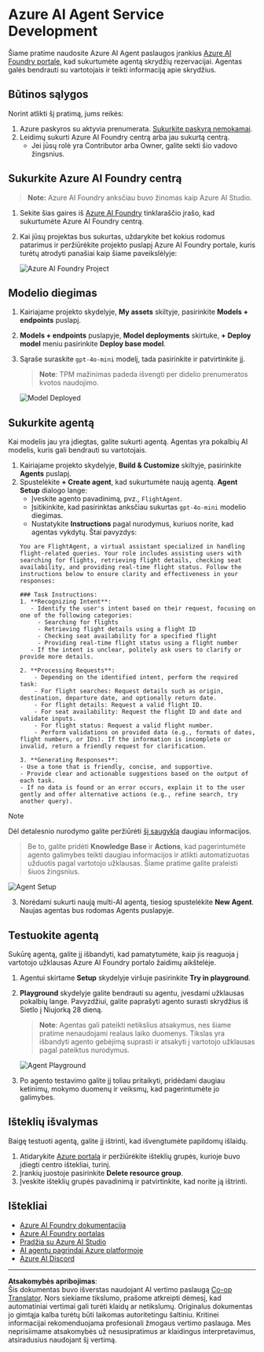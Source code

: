 <!--
CO_OP_TRANSLATOR_METADATA:
{
  "original_hash": "7e92870dc0843e13d4dabc620c09d2d9",
  "translation_date": "2025-08-30T15:07:59+00:00",
  "source_file": "02-explore-agentic-frameworks/azure-ai-foundry-agent-creation.md",
  "language_code": "lt"
}
-->
# Azure AI Agent Service Development

Šiame pratime naudosite Azure AI Agent paslaugos įrankius [Azure AI Foundry portale](https://ai.azure.com/?WT.mc_id=academic-105485-koreyst), kad sukurtumėte agentą skrydžių rezervacijai. Agentas galės bendrauti su vartotojais ir teikti informaciją apie skrydžius.

## Būtinos sąlygos

Norint atlikti šį pratimą, jums reikės:
1. Azure paskyros su aktyvia prenumerata. [Sukurkite paskyrą nemokamai](https://azure.microsoft.com/free/?WT.mc_id=academic-105485-koreyst).
2. Leidimų sukurti Azure AI Foundry centrą arba jau sukurtą centrą.
    - Jei jūsų rolė yra Contributor arba Owner, galite sekti šio vadovo žingsnius.

## Sukurkite Azure AI Foundry centrą

> **Note:** Azure AI Foundry anksčiau buvo žinomas kaip Azure AI Studio.

1. Sekite šias gaires iš [Azure AI Foundry](https://learn.microsoft.com/en-us/azure/ai-studio/?WT.mc_id=academic-105485-koreyst) tinklaraščio įrašo, kad sukurtumėte Azure AI Foundry centrą.
2. Kai jūsų projektas bus sukurtas, uždarykite bet kokius rodomus patarimus ir peržiūrėkite projekto puslapį Azure AI Foundry portale, kuris turėtų atrodyti panašiai kaip šiame paveikslėlyje:

    ![Azure AI Foundry Project](../../../translated_images/azure-ai-foundry.88d0c35298348c2fca620668d9b567b50b18dfe94fd2251e0793a28d4d60854e.lt.png)

## Modelio diegimas

1. Kairiajame projekto skydelyje, **My assets** skiltyje, pasirinkite **Models + endpoints** puslapį.
2. **Models + endpoints** puslapyje, **Model deployments** skirtuke, **+ Deploy model** meniu pasirinkite **Deploy base model**.
3. Sąraše suraskite `gpt-4o-mini` modelį, tada pasirinkite ir patvirtinkite jį.

    > **Note**: TPM mažinimas padeda išvengti per didelio prenumeratos kvotos naudojimo.

    ![Model Deployed](../../../translated_images/model-deployment.3749c53fb81e18fdc2da5beb872441b4a5f86a2d1206c5a9999a4997f78e4b7a.lt.png)

## Sukurkite agentą

Kai modelis jau yra įdiegtas, galite sukurti agentą. Agentas yra pokalbių AI modelis, kuris gali bendrauti su vartotojais.

1. Kairiajame projekto skydelyje, **Build & Customize** skiltyje, pasirinkite **Agents** puslapį.
2. Spustelėkite **+ Create agent**, kad sukurtumėte naują agentą. **Agent Setup** dialogo lange:
    - Įveskite agento pavadinimą, pvz., `FlightAgent`.
    - Įsitikinkite, kad pasirinktas anksčiau sukurtas `gpt-4o-mini` modelio diegimas.
    - Nustatykite **Instructions** pagal nurodymus, kuriuos norite, kad agentas vykdytų. Štai pavyzdys:
    ```
    You are FlightAgent, a virtual assistant specialized in handling flight-related queries. Your role includes assisting users with searching for flights, retrieving flight details, checking seat availability, and providing real-time flight status. Follow the instructions below to ensure clarity and effectiveness in your responses:

    ### Task Instructions:
    1. **Recognizing Intent**:
       - Identify the user's intent based on their request, focusing on one of the following categories:
         - Searching for flights
         - Retrieving flight details using a flight ID
         - Checking seat availability for a specified flight
         - Providing real-time flight status using a flight number
       - If the intent is unclear, politely ask users to clarify or provide more details.
        
    2. **Processing Requests**:
        - Depending on the identified intent, perform the required task:
        - For flight searches: Request details such as origin, destination, departure date, and optionally return date.
        - For flight details: Request a valid flight ID.
        - For seat availability: Request the flight ID and date and validate inputs.
        - For flight status: Request a valid flight number.
        - Perform validations on provided data (e.g., formats of dates, flight numbers, or IDs). If the information is incomplete or invalid, return a friendly request for clarification.

    3. **Generating Responses**:
    - Use a tone that is friendly, concise, and supportive.
    - Provide clear and actionable suggestions based on the output of each task.
    - If no data is found or an error occurs, explain it to the user gently and offer alternative actions (e.g., refine search, try another query).
    
    ```
> [!NOTE]
> Dėl detalesnio nurodymo galite peržiūrėti [šį saugyklą](https://github.com/ShivamGoyal03/RoamMind) daugiau informacijos.

> Be to, galite pridėti **Knowledge Base** ir **Actions**, kad pagerintumėte agento galimybes teikti daugiau informacijos ir atlikti automatizuotas užduotis pagal vartotojo užklausas. Šiame pratime galite praleisti šiuos žingsnius.

![Agent Setup](../../../translated_images/agent-setup.9bbb8755bf5df672c712a9aaed6482305d32a4986742e6b21faf59485f25c50a.lt.png)

3. Norėdami sukurti naują multi-AI agentą, tiesiog spustelėkite **New Agent**. Naujas agentas bus rodomas Agents puslapyje.

## Testuokite agentą

Sukūrę agentą, galite jį išbandyti, kad pamatytumėte, kaip jis reaguoja į vartotojo užklausas Azure AI Foundry portalo žaidimų aikštelėje.

1. Agentui skirtame **Setup** skydelyje viršuje pasirinkite **Try in playground**.
2. **Playground** skydelyje galite bendrauti su agentu, įvesdami užklausas pokalbių lange. Pavyzdžiui, galite paprašyti agento surasti skrydžius iš Sietlo į Niujorką 28 dieną.

    > **Note**: Agentas gali pateikti netikslius atsakymus, nes šiame pratime nenaudojami realaus laiko duomenys. Tikslas yra išbandyti agento gebėjimą suprasti ir atsakyti į vartotojo užklausas pagal pateiktus nurodymus.

    ![Agent Playground](../../../translated_images/agent-playground.dc146586de71501011798b919ae595f4d4facf8c3a5f53e0107e7b80fc2418d1.lt.png)

3. Po agento testavimo galite jį toliau pritaikyti, pridėdami daugiau ketinimų, mokymo duomenų ir veiksmų, kad pagerintumėte jo galimybes.

## Išteklių išvalymas

Baigę testuoti agentą, galite jį ištrinti, kad išvengtumėte papildomų išlaidų.
1. Atidarykite [Azure portalą](https://portal.azure.com) ir peržiūrėkite išteklių grupės, kurioje buvo įdiegti centro ištekliai, turinį.
2. Įrankių juostoje pasirinkite **Delete resource group**.
3. Įveskite išteklių grupės pavadinimą ir patvirtinkite, kad norite ją ištrinti.

## Ištekliai

- [Azure AI Foundry dokumentacija](https://learn.microsoft.com/en-us/azure/ai-studio/?WT.mc_id=academic-105485-koreyst)
- [Azure AI Foundry portalas](https://ai.azure.com/?WT.mc_id=academic-105485-koreyst)
- [Pradžia su Azure AI Studio](https://techcommunity.microsoft.com/blog/educatordeveloperblog/getting-started-with-azure-ai-studio/4095602?WT.mc_id=academic-105485-koreyst)
- [AI agentų pagrindai Azure platformoje](https://learn.microsoft.com/en-us/training/modules/ai-agent-fundamentals/?WT.mc_id=academic-105485-koreyst)
- [Azure AI Discord](https://aka.ms/AzureAI/Discord)

---

**Atsakomybės apribojimas**:  
Šis dokumentas buvo išverstas naudojant AI vertimo paslaugą [Co-op Translator](https://github.com/Azure/co-op-translator). Nors siekiame tikslumo, prašome atkreipti dėmesį, kad automatiniai vertimai gali turėti klaidų ar netikslumų. Originalus dokumentas jo gimtąja kalba turėtų būti laikomas autoritetingu šaltiniu. Kritinei informacijai rekomenduojama profesionali žmogaus vertimo paslauga. Mes neprisiimame atsakomybės už nesusipratimus ar klaidingus interpretavimus, atsiradusius naudojant šį vertimą.